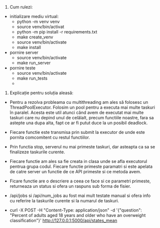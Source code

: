 1. Cum rulezi:
- initializare mediu virtual:
    -  python -m venv venv
    -  source venv/bin/activat
    -  python -m pip install -r requirements.txt
    -  make create_venv
    -  source venv/bin/activate
    -  make install
- pornire server
    - source venv/bin/activate
    - make run_server
- pornire teste 
    - source venv/bin/activate
    - make run_tests
    - 
1. Explicație pentru soluția aleasă:

- Pentru a rezolva probleama cu multithreading am ales să folosesc un ThreadPoolExecutor. Folosim un pool pentru a executa mai multe taskuri în paralel. Acesta este util atunci când avem de executat mai multe taskuri care nu depind unul de celălalt, precum functiile noastre, fara sa astepte una dupa alta, fapt ce ar fi putut duce la un posibil deadlock.
- Fiecare functie este transmisa prin submit la executor de unde este pornita comcomitent cu restul functiilor.
- Prin functia stop, serverul nu mai primeste taskuri, dar asteapta ca sa se finalizeze taskurile curente.
- Fiecare functie am ales sa fie creata in clasa unde se afla executorul pentrua  grupa codul. Fiecare functie primeste paramatri si este apelata de catre server un functie de ce API primeste si ce metoda avem.
- Ficare functie are o descriere a ceea ce face si ce parametri primeste, returneaza un status si ofera un raspuns sub forma de fisier.
- /api/jobs si /api/num_jobs au fost mai mult testate manual si ofera info cu referire la taskurile curente si la numarul de taskuri.

- curl -X POST -H "Content-Type: application/json" -d '{"question": "Percent of adults aged 18 years and older who have an overweight classification"}' http://127.0.0.1:5000/api/states_mean